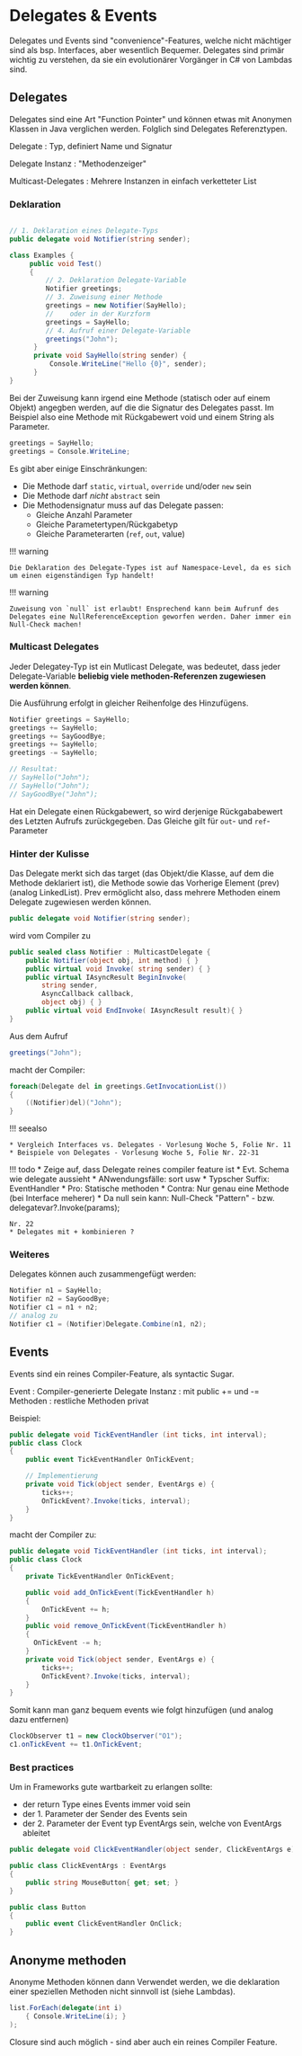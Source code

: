 # Delegates & Events

Delegates und Events sind "convenience"-Features, welche nicht mächtiger sind als bsp. Interfaces, aber wesentlich Bequemer. Delegates sind primär wichtig zu verstehen, da sie ein evolutionärer Vorgänger in C# von Lambdas sind.

## Delegates

Delegates sind eine Art "Function Pointer" und können etwas mit Anonymen Klassen in Java verglichen werden. Folglich sind Delegates Referenztypen.

Delegate
: Typ, definiert Name und Signatur

Delegate Instanz
: "Methodenzeiger"

Multicast-Delegates
: Mehrere Instanzen in einfach verketteter List


### Deklaration

```cs

// 1. Deklaration eines Delegate-Typs
public delegate void Notifier(string sender);

class Examples {
     public void Test()
     {
         // 2. Deklaration Delegate-Variable
         Notifier greetings;
         // 3. Zuweisung einer Methode
         greetings = new Notifier(SayHello);
         //    oder in der Kurzform
         greetings = SayHello;
         // 4. Aufruf einer Delegate-Variable
         greetings("John");
      }
      private void SayHello(string sender) {
          Console.WriteLine("Hello {0}", sender);
      }
}
```

Bei der Zuweisung kann irgend eine Methode (statisch oder auf einem Objekt) angegben werden, auf die die Signatur des Delegates passt. Im Beispiel also
eine Methode mit Rückgabewert void und einem String als Parameter.

```cs
greetings = SayHello;
greetings = Console.WriteLine;
```

Es gibt aber einige Einschränkungen:

* Die Methode darf `static`, `virtual`, `override` und/oder `new` sein
* Die Methode darf *nicht* `abstract` sein
* Die Methodensignatur muss auf das Delegate passen:
    * Gleiche Anzahl Parameter
    * Gleiche Parametertypen/Rückgabetyp
    * Gleiche Parameterarten (`ref`, `out`, value)

!!! warning

    Die Deklaration des Delegate-Types ist auf Namespace-Level, da es sich
    um einen eigenständigen Typ handelt!

!!! warning

    Zuweisung von `null` ist erlaubt! Ensprechend kann beim Aufrunf des Delegates eine NullReferenceException geworfen werden. Daher immer ein Null-Check machen!

### Multicast Delegates
Jeder Delegatey-Typ ist ein Mutlicast Delegate, was bedeutet, dass jeder Delegate-Variable **beliebig viele methoden-Referenzen zugewiesen werden können**.

Die Ausführung erfolgt in gleicher Reihenfolge des Hinzufügens.

```cs
Notifier greetings = SayHello;
greetings += SayHello;
greetings += SayGoodBye;
greetings += SayHello;
greetings -= SayHello;

// Resultat:
// SayHello("John");
// SayHello("John");
// SayGoodBye("John");

```

Hat ein Delegate einen Rückgabewert, so wird derjenige Rückgababewert des Letzten Aufrufs zurückgegeben. Das Gleiche gilt für `out`- und `ref`-Parameter

### Hinter der Kulisse

Das Delegate merkt sich das target (das Objekt/die Klasse, auf dem die Methode deklariert ist), die Methode sowie das Vorherige Element (prev) (analog LinkedList). Prev ermöglicht also, dass mehrere Methoden einem Delegate zugewiesen werden können.

```cs
public delegate void Notifier(string sender);
```

wird vom Compiler zu

```cs
public sealed class Notifier : MulticastDelegate {
    public Notifier(object obj, int method) { }
    public virtual void Invoke( string sender) { }
    public virtual IAsyncResult BeginInvoke(
        string sender,
        AsyncCallback callback,
        object obj) { }
    public virtual void EndInvoke( IAsyncResult result){ }
}
```

Aus dem Aufruf

```cs
greetings("John");
```

macht der Compiler:

```cs
foreach(Delegate del in greetings.GetInvocationList())
{
    ((Notifier)del)("John");
}
```

!!! seealso

    * Vergleich Interfaces vs. Delegates - Vorlesung Woche 5, Folie Nr. 11
    * Beispiele von Delegates - Vorlesung Woche 5, Folie Nr. 22-31

!!! todo
    * Zeige auf, dass Delegate reines compiler feature ist
    * Evt. Schema wie delegate aussieht
    * ANwendungsfälle: sort usw
    * Typscher Suffix: EventHandler
    * Pro: Statische methoden
    * Contra: Nur genau eine Methode (bei Interface meherer)
    * Da null sein kann: Null-Check "Pattern" - bzw. delegatevar?.Invoke(params);

    Nr. 22
    * Delegates mit + kombinieren ?

### Weiteres
Delegates können auch zusammengefügt werden:

```cs
Notifier n1 = SayHello;
Notifier n2 = SayGoodBye;
Notifier c1 = n1 + n2;
// analog zu
Notifier c1 = (Notifier)Delegate.Combine(n1, n2);
```

## Events

Events sind ein reines Compiler-Feature, als syntactic Sugar.

Event
: Compiler-generierte Delegate Instanz
: mit public += und -= Methoden
: restliche Methoden privat


Beispiel:

```cs
public delegate void TickEventHandler (int ticks, int interval);
public class Clock
{
    public event TickEventHandler OnTickEvent;

    // Implementierung
    private void Tick(object sender, EventArgs e) {
        ticks++;
        OnTickEvent?.Invoke(ticks, interval);
    }
}
```

macht der Compiler zu:

```cs
public delegate void TickEventHandler (int ticks, int interval);
public class Clock
{
    private TickEventHandler OnTickEvent;

    public void add_OnTickEvent(TickEventHandler h)
    {
        OnTickEvent += h;
    }
    public void remove_OnTickEvent(TickEventHandler h)
    {
      OnTickEvent -= h;
    }
    private void Tick(object sender, EventArgs e) {
        ticks++;
        OnTickEvent?.Invoke(ticks, interval);
    }
}
```

Somit kann man ganz bequem events wie folgt hinzufügen (und analog dazu entfernen)

```cs
ClockObserver t1 = new ClockObserver("O1");
c1.onTickEvent += t1.OnTickEvent;
```

### Best practices

Um in Frameworks gute wartbarkeit zu erlangen sollte:

* der return Type eines Events immer void sein
* der 1. Parameter der Sender des Events sein
* der 2. Parameter der Event typ EventArgs sein, welche von EventArgs ableitet

```cs
public delegate void ClickEventHandler(object sender, ClickEventArgs e);

public class ClickEventArgs : EventArgs
{
    public string MouseButton{ get; set; }
}

public class Button
{
    public event ClickEventHandler OnClick;
}
```

## Anonyme methoden

Anonyme Methoden können dann Verwendet werden, we die deklaration einer speziellen Methoden nicht sinnvoll ist (siehe Lambdas).

```cs
list.ForEach(delegate(int i)
    { Console.WriteLine(i); }
);
```

Closure sind auch möglich - sind aber auch ein reines Compiler Feature.

